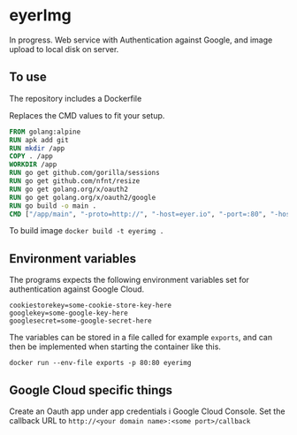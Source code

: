# eyerImg

In progress.
Web service with Authentication against Google, and image upload to local disk on server.

## To use

The repository includes a Dockerfile

Replaces the CMD values to fit your setup.

```Dockerfile
FROM golang:alpine
RUN apk add git
RUN mkdir /app
COPY . /app
WORKDIR /app
RUN go get github.com/gorilla/sessions
RUN go get github.com/nfnt/resize
RUN go get golang.org/x/oauth2
RUN go get golang.org/x/oauth2/google
RUN go build -o main .
CMD ["/app/main", "-proto=http://", "-host=eyer.io", "-port=:80", "-hostListen=0.0.0.0"]
```

To build image
`docker build -t eyerimg .`

## Environment variables

The programs expects the following  environment variables set for authentication against Google Cloud.

```
cookiestorekey=some-cookie-store-key-here
googlekey=some-google-key-here
googlesecret=some-google-secret-here
```

The variables can be stored in a file called for example `exports`, and can then be implemented when starting the container like this.

`docker run --env-file exports -p 80:80 eyerimg`

## Google Cloud specific things

Create an Oauth app under app credentials i Google Cloud Console.
Set the callback URL to 
`http://<your domain name>:<some port>/callback`
